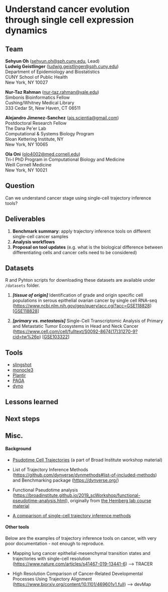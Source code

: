 # Understand cancer evolution through single cell expression dynamics
## Team
**Sehyun Oh** (sehyun.oh@sph.cuny.edu, Lead)
<br/>
**Ludwig Geistlinger** (ludwig.geistlinger@sph.cuny.edu)
<br/>
Department of Epidemiology and Biostatistics    
CUNY School of Public Health   
New York, NY 10027

**Nur-Taz Rahman** (nur-taz.rahman@yale.edu)
<br/>
Simbonis Bioinformatics Fellow
<br>
Cushing/Whitney Medical Library
<br>
333 Cedar St, New Haven, CT 06511

**Alejandro Jimenez-Sanchez** (ajs.scientia@gmail.com)<br/>
Postdoctoral Research Fellow<br/>
The Dana Pe'er Lab<br/>
Computational & Systems Biology Program<br/>
Sloan Kettering Institute, NY<br/>
New York, NY 10065<br/>

**Ola Oni** (olo4002@med.cornell.edu)
<br/>
Tri-I PhD Program in Computational Biology and Medicine
<br/>
Weill Cornell Medicine
<br/>
New York, NY 10021

## Question
Can we understand cancer stage using single-cell trajectory inference tools?

## Deliverables
1. **Benchmark summary**: apply trajectory inference tools on different single-cell cancer samples    
2. **Analysis workflows**    
3. **Proposal on tool updates** (e.g. what is the biological difference between differentiating cells and cancer cells need to be considered)

## Datasets
R and Pyhton scripts for downloading these datasets are available under `/datasets` folder.   

1. _**[tissue of origin]**_ Identification of grade and origin specific cell populations in serous epithelial ovarian cancer by single cell RNA-seq
(https://www.ncbi.nlm.nih.gov/geo/query/acc.cgi?acc=GSE118828) [[GSE118828](https://www.ncbi.nlm.nih.gov/geo/query/acc.cgi?acc=GSE118828)]

2. _**[primary vs. metastasis]**_ Single-Cell Transcriptomic Analysis of Primary and Metastatic Tumor Ecosystems in Head and Neck Cancer
(https://www.cell.com/cell/fulltext/S0092-8674(17)31270-9?cid=tw%26p) [[GSE103322](https://www.ncbi.nlm.nih.gov/geo/query/acc.cgi?acc=GSE103322)]


## Tools
- [slingshot](https://bioconductor.org/packages/release/bioc/html/slingshot.html)
- [monocle3](https://cole-trapnell-lab.github.io/monocle3/)
- [Plantir](https://github.com/dpeerlab/Palantir)
- [PAGA](https://github.com/theislab/paga)
- [dyno](https://dynverse.org/)

## Lessons learned

## Next steps


## Misc.
#### Background
- [Psudotime Cell Trajectories](https://docs.google.com/presentation/d/e/2PACX-1vQuzaq2kbvEEc3mrUwILcCHuovrKKZWU45EQVEzWISgRVgl3A5KYR1FuY1cS2w0DHG-0wO19zGtvaNj/embed?start=false&loop=false&delayms=3000&slide=id.p) (a part of Broad Institute workshop material)

- List of Trajectory Inference Methods (https://github.com/dynverse/dynmethods#list-of-included-methods) and Benchmarking package (https://dynverse.org/)

- Functional Pseudotime analysis (https://broadinstitute.github.io/2019_scWorkshop/functional-pseudotime-analysis.html), originally from [the Hemberg lab course material](https://scrnaseq-course.cog.sanger.ac.uk/website/biological-analysis.html#pseudotime-analysis)

- [A comparison of single-cell trajectory inference methods](https://www.nature.com/articles/s41587-019-0071-9)

#### Other tools  
Below are the examples of trajectory inference tools on cancer, with very poor documentation - not enough to reproduce.

- Mapping lung cancer epithelial-mesenchymal transition states and trajectories with single-cell resolution
(https://www.nature.com/articles/s41467-019-13441-6) --> TRACER

- High Resolution Comparison of Cancer-Related Developmental Processes Using Trajectory Alignment
(https://www.biorxiv.org/content/10.1101/469601v1.full) --> devMap
